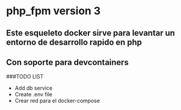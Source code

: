 # php_fpm version 3
## Este esqueleto docker sirve para levantar un entorno de desarrollo rapido en php
## Con soporte para devcontainers 
###TODO LIST
-   Add db service
-   Create .env file
-   Crear red para el docker-compose

